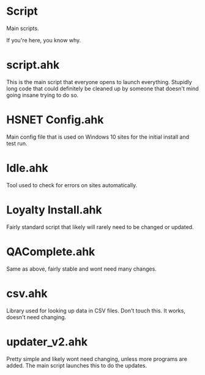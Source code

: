 # Script

Main scripts.

If you're here, you know why.


# script.ahk

This is the main script that everyone opens to launch everything. Stupidly long code that could definitely be cleaned up by someone that doesn't mind going insane trying to do so.


# HSNET Config.ahk

Main config file that is used on Windows 10 sites for the initial install and test run.


# Idle.ahk

Tool used to check for errors on sites automatically.


# Loyalty Install.ahk

Fairly standard script that likely will rarely need to be changed or updated. 


# QAComplete.ahk

Same as above, fairly stable and wont need many changes.


# csv.ahk

Library used for looking up data in CSV files. Don't touch this. It works, doesn't need changing.


# updater_v2.ahk

Pretty simple and likely wont need changing, unless more programs are added. 
The main script launches this to do the updates.